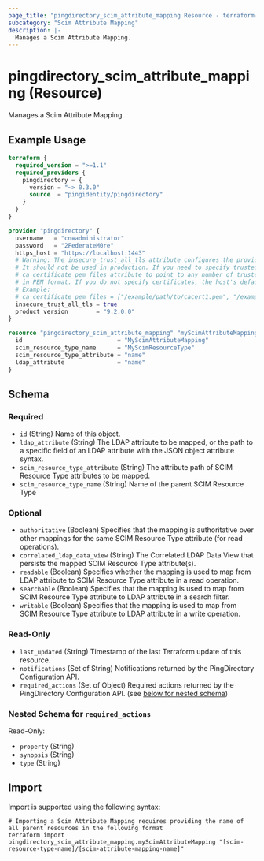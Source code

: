 ```yaml
---
page_title: "pingdirectory_scim_attribute_mapping Resource - terraform-provider-pingdirectory"
subcategory: "Scim Attribute Mapping"
description: |-
  Manages a Scim Attribute Mapping.
---
```


# pingdirectory_scim_attribute_mapping (Resource)

Manages a Scim Attribute Mapping.

## Example Usage

```terraform
terraform {
  required_version = ">=1.1"
  required_providers {
    pingdirectory = {
      version = "~> 0.3.0"
      source  = "pingidentity/pingdirectory"
    }
  }
}

provider "pingdirectory" {
  username   = "cn=administrator"
  password   = "2FederateM0re"
  https_host = "https://localhost:1443"
  # Warning: The insecure_trust_all_tls attribute configures the provider to trust any certificate presented by the PingDirectory server.
  # It should not be used in production. If you need to specify trusted CA certificates, use the
  # ca_certificate_pem_files attribute to point to any number of trusted CA certificate files
  # in PEM format. If you do not specify certificates, the host's default root CA set will be used.
  # Example:
  # ca_certificate_pem_files = ["/example/path/to/cacert1.pem", "/example/path/to/cacert2.pem"]
  insecure_trust_all_tls = true
  product_version        = "9.2.0.0"
}

resource "pingdirectory_scim_attribute_mapping" "myScimAttributeMapping" {
  id                           = "MyScimAttributeMapping"
  scim_resource_type_name      = "MyScimResourceType"
  scim_resource_type_attribute = "name"
  ldap_attribute               = "name"
}
```

<!-- schema generated by tfplugindocs -->
## Schema

### Required

- `id` (String) Name of this object.
- `ldap_attribute` (String) The LDAP attribute to be mapped, or the path to a specific field of an LDAP attribute with the JSON object attribute syntax.
- `scim_resource_type_attribute` (String) The attribute path of SCIM Resource Type attributes to be mapped.
- `scim_resource_type_name` (String) Name of the parent SCIM Resource Type

### Optional

- `authoritative` (Boolean) Specifies that the mapping is authoritative over other mappings for the same SCIM Resource Type attribute (for read operations).
- `correlated_ldap_data_view` (String) The Correlated LDAP Data View that persists the mapped SCIM Resource Type attribute(s).
- `readable` (Boolean) Specifies whether the mapping is used to map from LDAP attribute to SCIM Resource Type attribute in a read operation.
- `searchable` (Boolean) Specifies that the mapping is used to map from SCIM Resource Type attribute to LDAP attribute in a search filter.
- `writable` (Boolean) Specifies that the mapping is used to map from SCIM Resource Type attribute to LDAP attribute in a write operation.

### Read-Only

- `last_updated` (String) Timestamp of the last Terraform update of this resource.
- `notifications` (Set of String) Notifications returned by the PingDirectory Configuration API.
- `required_actions` (Set of Object) Required actions returned by the PingDirectory Configuration API. (see [below for nested schema](#nestedatt--required_actions))

<a id="nestedatt--required_actions"></a>
### Nested Schema for `required_actions`

Read-Only:

- `property` (String)
- `synopsis` (String)
- `type` (String)

## Import

Import is supported using the following syntax:

```shell
# Importing a Scim Attribute Mapping requires providing the name of all parent resources in the following format
terraform import pingdirectory_scim_attribute_mapping.myScimAttributeMapping "[scim-resource-type-name]/[scim-attribute-mapping-name]"
```

